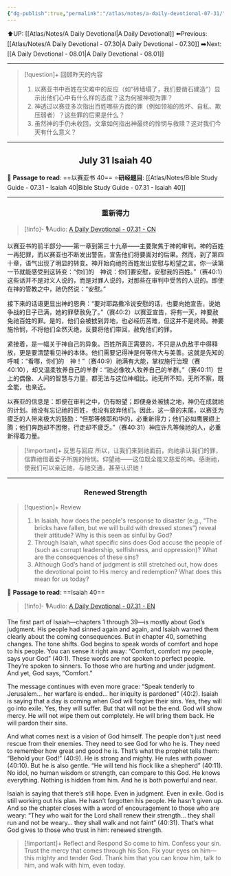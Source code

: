 ```yaml
---
{"dg-publish":true,"permalink":"/atlas/notes/a-daily-devotional-07-31/"}
---
```


 ⬆️UP: [[Atlas/Notes/A Daily Devotional\|A Daily Devotional]]
⬅️Previous: [[Atlas/Notes/A Daily Devotional - 07.30\|A Daily Devotional - 07.30]]
➡️Next: [[A Daily Devotional - 08.01\|A Daily Devotional - 08.01]]

---

> [!question]+ 回顾昨天的内容
> 1. ⁠以赛亚书中百姓在灾难中的反应（如“砖墙塌了，我们要凿石建造”）显示出他们心中有什么样的态度？这为何被神视为罪？
> 2. 神透过以赛亚多次指出百姓哪些方面的罪（例如领袖的败坏、自私、欺压弱者）？这些罪的后果是什么？
> 3. 虽然神的手仍未收回，文章如何指出神最终的怜悯与救赎？这对我们今天有什么意义？

---
## <center>July 31 Isaiah 40</center>

📖 **Passage to read**: ==以赛亚书 40==
⭐**研经题目**: [[Atlas/Notes/Bible Study Guide - 07.31 - Isaiah 40\|Bible Study Guide - 07.31 - Isaiah 40]]

---
### <center>重新得力</center>

> [!info]- 🎙️Audio: [A Daily Devotional - 07.31 - CN]()

以赛亚书的前半部分——第一章到第三十九章——主要聚焦于神的审判。神的百姓一再犯罪，而以赛亚也不断发出警告，宣告他们将要面对的后果。然而，到了第四十章，语气出现了明显的转变。神开始向祂的百姓发出安慰与盼望之言。你一读第一节就能感受到这转变：“你们的　神说：你们要安慰，安慰我的百姓。”（赛40:1）这些话并不是对义人说的，而是对罪人说的，对那些在审判中受苦的人说的。即使在神的管教之中，祂仍然说：“安慰。”

接下来的话语更显出神的恩典：“要对耶路撒冷说安慰的话，也要向她宣告，说她争战的日子已满，她的罪孽赦免了。”（赛40:2）以赛亚宣告，将有一天，神要赦免祂百姓的罪。是的，他们会被掳到异地，也必经历苦难，但这并不是终局。神要施怜悯，不将他们全然灭绝，反要将他们带回，赦免他们的罪。

紧接着，是一幅关于神自己的异象。百姓所真正需要的，不只是从仇敌手中得释放，更是要清楚看见神的本体。他们需要记得神是何等伟大与美善。这就是先知的呼喊：“看哪，你们的　神！”（赛40:9）祂满有大能，掌权施行治理（赛40:10），却又温柔牧养自己的羊群：“祂必像牧人牧养自己的羊群。”（赛40:11）世上的偶像、人间的智慧与力量，都无法与这位神相比。祂无所不知，无所不察，既全能，也亲近。

以赛亚的信息是：即便在审判之中，仍有盼望；即便身处被掳之地，神仍在成就祂的计划。祂没有忘记祂的百姓，也没有放弃他们。因此，这一章的末尾，以赛亚为疲乏的人带来极大的鼓励：“但那等候耶和华的，必重新得力；他们必如鹰展翅上腾；他们奔跑却不困倦，行走却不疲乏。”（赛40:31）神应许凡等候祂的人，必重新得着力量。

> [!important]+ 反思与回应
所以，让我们来到祂面前，向祂承认我们的罪，信靠祂借着爱子所施的怜悯。仰望祂——这位既全能又慈爱的神。感谢祂，使我们可以亲近祂，与祂交通，甚至认识祂！


---
### <center>Renewed Strength</center>

> [!question]+ Review
> 1. ⁠In Isaiah, how does the people's response to disaster (e.g., “The bricks have fallen, but we will build with dressed stones”) reveal their attitude? Why is this seen as sinful by God?
> 2. Through Isaiah, what specific sins does God accuse the people of (such as corrupt leadership, selfishness, and oppression)? What are the consequences of these sins?
> 3. Although God’s hand of judgment is still stretched out, how does the devotional point to His mercy and redemption? What does this mean for us today?

📖 **Passage to read**: ==Isaiah 40==

> [!info]- 🎙️Audio: [A Daily Devotional - 07.31 - EN]()  


The first part of Isaiah—chapters 1 through 39—is mostly about God’s judgment. His people had sinned again and again, and Isaiah warned them clearly about the coming consequences. But in chapter 40, something changes. The tone shifts. God begins to speak words of comfort and hope to his people. You can sense it right away: “Comfort, comfort my people, says your God” (40:1). These words are not spoken to perfect people. They’re spoken to sinners. To those who are hurting and under judgment. And yet, God says, “Comfort.”

The message continues with even more grace: “Speak tenderly to Jerusalem… her warfare is ended… her iniquity is pardoned” (40:2). Isaiah is saying that a day is coming when God will forgive their sins. Yes, they will go into exile. Yes, they will suffer. But that will not be the end. God will show mercy. He will not wipe them out completely. He will bring them back. He will pardon their sins.

And what comes next is a vision of God himself. The people don’t just need rescue from their enemies. They need to see God for who he is. They need to remember how great and good he is. That’s what the prophet tells them: “Behold your God!” (40:9). He is strong and mighty. He rules with power (40:10). But he is also gentle. “He will tend his flock like a shepherd” (40:11). No idol, no human wisdom or strength, can compare to this God. He knows everything. Nothing is hidden from him. And he is both powerful and near.

Isaiah is saying that there’s still hope. Even in judgment. Even in exile. God is still working out his plan. He hasn’t forgotten his people. He hasn’t given up. And so the chapter closes with a word of encouragement to those who are weary: “They who wait for the Lord shall renew their strength… they shall run and not be weary… they shall walk and not faint” (40:31). That’s what God gives to those who trust in him: renewed strength.

> [!important]+ Reflect and Respond
So come to him. Confess your sin. Trust the mercy that comes through his Son. Fix your eyes on him—this mighty and tender God. Thank him that you can know him, talk to him, and walk with him, even today.







